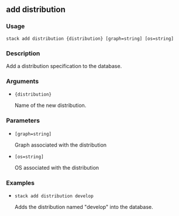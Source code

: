 ## add distribution

### Usage

`stack add distribution {distribution} [graph=string] [os=string]`

### Description

Add a distribution specification to the database.

### Arguments

* `{distribution}`

   Name of the new distribution.


### Parameters
* `[graph=string]`

   Graph associated with the distribution
* `[os=string]`

   OS associated with the distribution

### Examples

* `stack add distribution develop`

   Adds the distribution named "develop" into the database.



